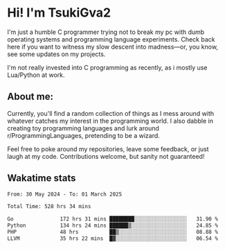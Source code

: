 # Hi! I'm TsukiGva2

I'm just a humble C programmer trying not to break my pc with dumb operating systems and programming language experiments. Check back here if you want to witness my slow descent into madness—or, you know, see some updates on my projects.

I'm not really invested into C programming as recently, as i mostly use Lua/Python at work.

## About me:

Currently, you'll find a random collection of things as I mess around with whatever catches my interest in the programming world. I also dabble in creating toy programming languages and lurk around r/ProgrammingLanguages, pretending to be a wizard.

Feel free to poke around my repositories, leave some feedback, or just laugh at my code. Contributions welcome, but sanity not guaranteed!

## Wakatime stats
<!--START_SECTION:waka-->

```txt
From: 30 May 2024 - To: 01 March 2025

Total Time: 528 hrs 34 mins

Go               172 hrs 31 mins ████████░░░░░░░░░░░░░░░░░   31.90 %
Python           134 hrs 24 mins ██████▒░░░░░░░░░░░░░░░░░░   24.85 %
PHP              48 hrs          ██▒░░░░░░░░░░░░░░░░░░░░░░   08.88 %
LLVM             35 hrs 22 mins  █▓░░░░░░░░░░░░░░░░░░░░░░░   06.54 %
```

<!--END_SECTION:waka-->
